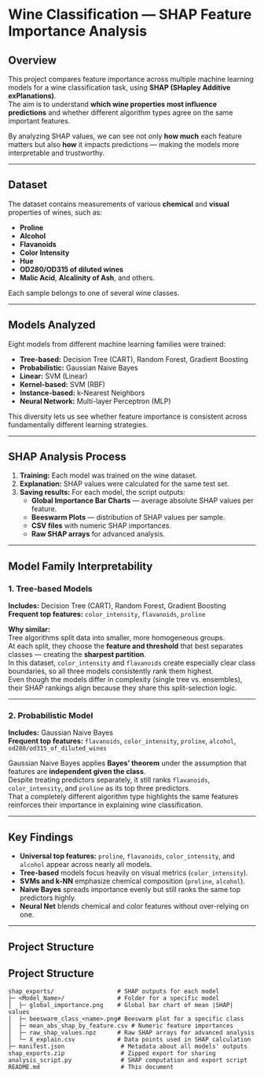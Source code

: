 # Wine Classification — SHAP Feature Importance Analysis

## Overview
This project compares feature importance across multiple machine learning models for a wine classification task, using **SHAP (SHapley Additive exPlanations)**.  
The aim is to understand **which wine properties most influence predictions** and whether different algorithm types agree on the same important features.

By analyzing SHAP values, we can see not only **how much** each feature matters but also **how** it impacts predictions — making the models more interpretable and trustworthy.

---

## Dataset
The dataset contains measurements of various **chemical** and **visual** properties of wines, such as:
- **Proline**
- **Alcohol**
- **Flavanoids**
- **Color Intensity**
- **Hue**
- **OD280/OD315 of diluted wines**
- **Malic Acid**, **Alcalinity of Ash**, and others.

Each sample belongs to one of several wine classes.

---

## Models Analyzed
Eight models from different machine learning families were trained:

- **Tree-based:** Decision Tree (CART), Random Forest, Gradient Boosting  
- **Probabilistic:** Gaussian Naive Bayes  
- **Linear:** SVM (Linear)  
- **Kernel-based:** SVM (RBF)  
- **Instance-based:** k-Nearest Neighbors  
- **Neural Network:** Multi-layer Perceptron (MLP)  

This diversity lets us see whether feature importance is consistent across fundamentally different learning strategies.

---

## SHAP Analysis Process
1. **Training:** Each model was trained on the wine dataset.
2. **Explanation:** SHAP values were calculated for the same test set.
3. **Saving results:** For each model, the script outputs:
   - **Global Importance Bar Charts** — average absolute SHAP values per feature.
   - **Beeswarm Plots** — distribution of SHAP values per sample.
   - **CSV files** with numeric SHAP importances.
   - **Raw SHAP arrays** for advanced analysis.

---

## Model Family Interpretability

### 1. Tree-based Models  
**Includes:** Decision Tree (CART), Random Forest, Gradient Boosting  
**Frequent top features:** `color_intensity`, `flavanoids`, `proline`

**Why similar:**  
Tree algorithms split data into smaller, more homogeneous groups.  
At each split, they choose the **feature and threshold** that best separates classes — creating the **sharpest partition**.  
In this dataset, `color_intensity` and `flavanoids` create especially clear class boundaries, so all three models consistently rank them highest.  
Even though the models differ in complexity (single tree vs. ensembles), their SHAP rankings align because they share this split-selection logic.

---

### 2. Probabilistic Model  
**Includes:** Gaussian Naive Bayes  
**Frequent top features:** `flavanoids`, `color_intensity`, `proline`, `alcohol`, `od280/od315_of_diluted_wines`

Gaussian Naive Bayes applies **Bayes’ theorem** under the assumption that features are **independent given the class**.  
Despite treating predictors separately, it still ranks `flavanoids`, `color_intensity`, and `proline` as its top three predictors.  
That a completely different algorithm type highlights the same features reinforces their importance in explaining wine classification.

---

## Key Findings
- **Universal top features:** `proline`, `flavanoids`, `color_intensity`, and `alcohol` appear across nearly all models.
- **Tree-based** models focus heavily on visual metrics (`color_intensity`).
- **SVMs and k-NN** emphasize chemical composition (`proline`, `alcohol`).
- **Naive Bayes** spreads importance evenly but still ranks the same top predictors highly.
- **Neural Net** blends chemical and color features without over-relying on one.

---

## Project Structure
## Project Structure
```plaintext
shap_exports/                  # SHAP outputs for each model
├─ <Model_Name>/               # Folder for a specific model
│  ├─ global_importance.png    # Global bar chart of mean |SHAP| values
│  ├─ beeswarm_class_<name>.png# Beeswarm plot for a specific class
│  ├─ mean_abs_shap_by_feature.csv # Numeric feature importances
│  ├─ raw_shap_values.npz      # Raw SHAP arrays for advanced analysis
│  └─ X_explain.csv            # Data points used in SHAP calculation
├─ manifest.json                # Metadata about all models' outputs
shap_exports.zip                # Zipped export for sharing
analysis_script.py              # SHAP computation and export script
README.md                       # This document

